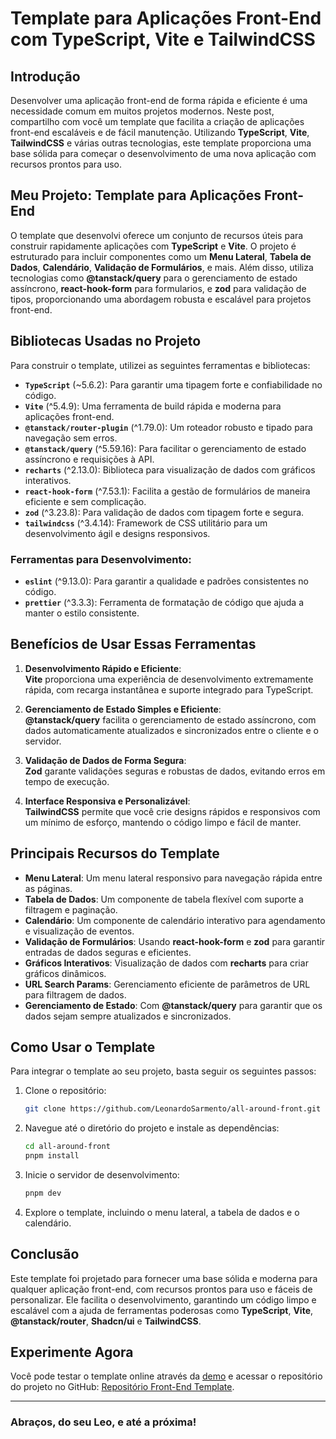 # Template para Aplicações Front-End com TypeScript, Vite e TailwindCSS

## Introdução

Desenvolver uma aplicação front-end de forma rápida e eficiente é uma necessidade comum em muitos projetos modernos. Neste post, compartilho com você um template que facilita a criação de aplicações front-end escaláveis e de fácil manutenção. Utilizando **TypeScript**, **Vite**, **TailwindCSS** e várias outras tecnologias, este template proporciona uma base sólida para começar o desenvolvimento de uma nova aplicação com recursos prontos para uso.

## Meu Projeto: Template para Aplicações Front-End

O template que desenvolvi oferece um conjunto de recursos úteis para construir rapidamente aplicações com **TypeScript** e **Vite**. O projeto é estruturado para incluir componentes como um **Menu Lateral**, **Tabela de Dados**, **Calendário**, **Validação de Formulários**, e mais. Além disso, utiliza tecnologias como **@tanstack/query** para o gerenciamento de estado assíncrono, **react-hook-form** para formularios, e **zod** para validação de tipos, proporcionando uma abordagem robusta e escalável para projetos front-end.

## Bibliotecas Usadas no Projeto

Para construir o template, utilizei as seguintes ferramentas e bibliotecas:

- **`TypeScript`** (~5.6.2): Para garantir uma tipagem forte e confiabilidade no código.
- **`Vite`** (^5.4.9): Uma ferramenta de build rápida e moderna para aplicações front-end.
- **`@tanstack/router-plugin`** (^1.79.0): Um roteador robusto e tipado para navegação sem erros.
- **`@tanstack/query`** (^5.59.16): Para facilitar o gerenciamento de estado assíncrono e requisições à API.
- **`recharts`** (^2.13.0): Biblioteca para visualização de dados com gráficos interativos.
- **`react-hook-form`** (^7.53.1): Facilita a gestão de formulários de maneira eficiente e sem complicação.
- **`zod`** (^3.23.8): Para validação de dados com tipagem forte e segura.
- **`tailwindcss`** (^3.4.14): Framework de CSS utilitário para um desenvolvimento ágil e designs responsivos.

### Ferramentas para Desenvolvimento:

- **`eslint`** (^9.13.0): Para garantir a qualidade e padrões consistentes no código.
- **`prettier`** (^3.3.3): Ferramenta de formatação de código que ajuda a manter o estilo consistente.

## Benefícios de Usar Essas Ferramentas

1. **Desenvolvimento Rápido e Eficiente**:  
   **Vite** proporciona uma experiência de desenvolvimento extremamente rápida, com recarga instantânea e suporte integrado para TypeScript.
2. **Gerenciamento de Estado Simples e Eficiente**:  
   **@tanstack/query** facilita o gerenciamento de estado assíncrono, com dados automaticamente atualizados e sincronizados entre o cliente e o servidor.

3. **Validação de Dados de Forma Segura**:  
   **Zod** garante validações seguras e robustas de dados, evitando erros em tempo de execução.

4. **Interface Responsiva e Personalizável**:  
   **TailwindCSS** permite que você crie designs rápidos e responsivos com um mínimo de esforço, mantendo o código limpo e fácil de manter.

## Principais Recursos do Template

- **Menu Lateral**: Um menu lateral responsivo para navegação rápida entre as páginas.
- **Tabela de Dados**: Um componente de tabela flexível com suporte a filtragem e paginação.
- **Calendário**: Um componente de calendário interativo para agendamento e visualização de eventos.
- **Validação de Formulários**: Usando **react-hook-form** e **zod** para garantir entradas de dados seguras e eficientes.
- **Gráficos Interativos**: Visualização de dados com **recharts** para criar gráficos dinâmicos.
- **URL Search Params**: Gerenciamento eficiente de parâmetros de URL para filtragem de dados.
- **Gerenciamento de Estado**: Com **@tanstack/query** para garantir que os dados sejam sempre atualizados e sincronizados.

## Como Usar o Template

Para integrar o template ao seu projeto, basta seguir os seguintes passos:

1. Clone o repositório:

   ```bash
   git clone https://github.com/LeonardoSarmento/all-around-front.git
   ```

2. Navegue até o diretório do projeto e instale as dependências:

   ```bash
   cd all-around-front
   pnpm install
   ```

3. Inicie o servidor de desenvolvimento:

   ```bash
   pnpm dev
   ```

4. Explore o template, incluindo o menu lateral, a tabela de dados e o calendário.

## Conclusão

Este template foi projetado para fornecer uma base sólida e moderna para qualquer aplicação front-end, com recursos prontos para uso e fáceis de personalizar. Ele facilita o desenvolvimento, garantindo um código limpo e escalável com a ajuda de ferramentas poderosas como **TypeScript**, **Vite**, **@tanstack/router**, **Shadcn/ui** e **TailwindCSS**.

## Experimente Agora

Você pode testar o template online através da [demo](https://template.leosarmento.com) e acessar o repositório do projeto no GitHub: [Repositório Front-End Template](https://github.com/LeonardoSarmento/all-around-front).

---

### Abraços, do seu Leo, e até a próxima!
